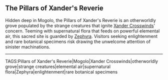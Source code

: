 ## The Pillars of Xander's Reverie

Hidden deep in Mogolo, the Pillars of Xander's Reverie is an otherworldly grove populated by the strange creatures that ignite [Xander Crosswinds](../People/Xander_Crosswinds.md)' concern. Teeming with supernatural flora that feeds on powerful elemental air, this sacred site is guarded by [Zephyra](../People/Zephyra.md). Visitors seeking enlightenment and rare botanical specimens risk drawing the unwelcome attention of sinister machinations.


---

TAGS:Pillars of Xander's Reverie|Mogolo|Xander Crosswinds|otherworldly grove|strange creatures|elemental air|supernatural flora|Zephyra|enlightenment|rare botanical specimens
